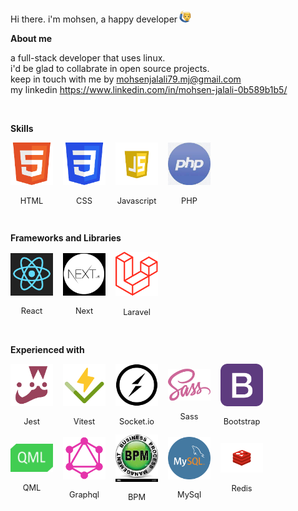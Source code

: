 Hi there. i'm mohsen, a happy developer<img src="./assets/hi.png" style="width:20px;height:20px;margin-left:3px;border-radius:50%">

**About me**

a full-stack developer that uses linux. <br />
i'd be glad to collabrate in open source projects. <br />
keep in touch with me by mohsenjalali79.mj@gmail.com <br />
my linkedin https://www.linkedin.com/in/mohsen-jalali-0b589b1b5/

<br />

**Skills**

<div style="display:flex;gap:1rem">
 <div style="display:flex;flex-direction:column;gap:.3rem;
 justify-content:center;aling-items:center;
 text-align:center;font-size:.8rem">
  <img width="68" src="./assets/html.png">
  <p>HTML</p>
  </div>
  <div style="display:flex;flex-direction:column;gap:.3rem;
  justify-content:center;aling-items:center;
  text-align:center;font-size:.8rem">
  <img width="68" src="./assets/css.png">
  <p>CSS</p>
  </div>
  <div style="display:flex;flex-direction:column;gap:.3rem;
  justify-content:center;aling-items:center;
  text-align:center;font-size:.8rem">
  <img width="68" src="./assets/js.png">
  <p>Javascript</p>
  </div>
  <div style="display:flex;flex-direction:column;gap:.3rem;
  justify-content:center;aling-items:center;
  text-align:center;font-size:.8rem">
  <img width="68" src="./assets/php.png">
  <p>PHP</p>
  </div>
</div>
<br />

**Frameworks and Libraries**

<div style="display:flex;gap:1rem">
<div style="display:flex;flex-direction:column;gap:.3rem;
justify-content:center;aling-items:center;
text-align:center;font-size:.8rem">
  <img width="68" src="./assets/react.png">
  <p>React</p>
  </div>
  <div style="display:flex;flex-direction:column;gap:.3rem;
  justify-content:center;aling-items:center;
  text-align:center;font-size:.8rem">
  <img width="68" src="./assets/next.png">
  <p>Next</p>
  </div>
  <div style="display:flex;flex-direction:column;gap:.3rem;
  justify-content:center;aling-items:center;
  text-align:center;font-size:.8rem">
  <img width="68" src="./assets/laravel.png">
  <p>Laravel</p>
  </div>
</div>
<br />

**Experienced with**

<div style="display:flex;gap:1rem">
 <div style="display:flex;flex-direction:column;gap:.3rem;
 justify-content:center;aling-items:center;
 text-align:center;font-size:.8rem">
  <img width="68" src="./assets/jest.png">
  <p>Jest</p>
  </div>
   <div style="display:flex;flex-direction:column;gap:.3rem;
   justify-content:center;aling-items:center;
   text-align:center;font-size:.8rem">
  <img width="68" src="./assets/vitest.png">
  <p>Vitest</p>
  </div>
   <div style="display:flex;flex-direction:column;gap:.3rem;
   justify-content:center;aling-items:center;
   text-align:center;font-size:.8rem">
  <img width="68" src="./assets/socket.png">
  <p>Socket.io</p>
  </div>
   <div style="display:flex;flex-direction:column;gap:.3rem;
   justify-content:center;aling-items:center;
   text-align:center;font-size:.8rem">
  <img width="68" src="./assets/sass.png">
  <p>Sass</p>
  </div>
   <div style="display:flex;flex-direction:column;gap:.3rem;
   justify-content:center;aling-items:center;
   text-align:center;font-size:.8rem">
  <img width="68" src="./assets/bootstrap.png">
  <p>Bootstrap</p>
  </div>
  </div>
  <div style="display:flex;gap:1rem">
   <div style="display:flex;flex-direction:column;gap:.3rem;
   justify-content:center;aling-items:center;
   text-align:center;font-size:.8rem">
  <img width="68" src="./assets/qml.png">
  <p>QML</p>
  </div>
   <div style="display:flex;flex-direction:column;gap:.3rem;
   justify-content:center;aling-items:center;
   text-align:center;font-size:.8rem">
  <img width="68" src="./assets/qraphql.png">
  <p>Graphql</p>
  </div>
   <div style="display:flex;flex-direction:column;gap:.3rem;
   justify-content:center;aling-items:center;
   text-align:center;font-size:.8rem">
  <img width="68" src="./assets/bpm.png">
  <p>BPM</p>
  </div>
   <div style="display:flex;flex-direction:column;gap:.3rem;
   justify-content:center;aling-items:center;
   text-align:center;font-size:.8rem">
  <img width="68" src="./assets/mysql.png">
  <p>MySql</p>
  </div>
   <div style="display:flex;flex-direction:column;gap:.3rem;
   justify-content:center;aling-items:center;
   text-align:center;font-size:.8rem">
  <img width="68" src="./assets/redis.png">
  <p>Redis</p>
  </div>
</div>